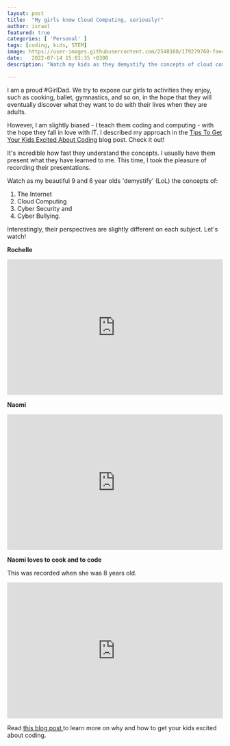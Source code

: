 ```yaml
---
layout: post
title:  "My girls know Cloud Computing, seriously!"
author: israel
featured: true
categories: [ 'Personal' ]
tags: [coding, kids, STEM]
image: https://user-images.githubusercontent.com/2548160/179279760-faecb9b2-58a4-43f0-b1bf-c61ab0bbe5ea.png
date:   2022-07-14 15:01:35 +0300
description: "Watch my kids as they demystify the concepts of cloud computing, cyber security, cyberbullying, etc. I am a proud #GirlDad..."

---
```


I am a proud #GirlDad. We try to expose our girls to activities they enjoy, such as cooking, ballet, gymnastics, and so on, in the hope that they will eventually discover what they want to do with their lives when they are adults.

However, I am slightly biased - I teach them coding and computing - with the hope they fall in love with IT. I described my approach in the <a href="https://www.israelo.io/blog/kids-who-code/" target="_blank">Tips To Get Your Kids Excited About Coding</a> blog post. Check it out! 

It's incredible how fast they understand the concepts. I usually have them present what they have learned to me. This time, I took the pleasure of recording their presentations.

Watch as my beautiful 9 and 6 year olds 'demystify' (LoL) the concepts of:


1. The Internet
2. Cloud Computing
3. Cyber Security and 
4. Cyber Bullying. 

Interestingly, their perspectives are slightly different on each subject. Let's watch! 

**Rochelle**  

 <p style="position: relative; padding: 30px 0px 57% 0px; height: 0; overflow: hidden;">
 <iframe src="https://www.youtube.com/embed/M0Uo9UvE3PA" width="100%" height="100%" frameborder="0" allow="accelerometer; autoplay; clipboard-write; encrypted-media; gyroscope; picture-in-picture" style="display: block; margin: 0px auto; position: absolute; top: 0; left: 0;"></iframe>
 </p>


**Naomi** 

 <p style="position: relative; padding: 30px 0px 57% 0px; height: 0; overflow: hidden;">
 <iframe src="https://www.youtube.com/embed/zPwZnZlhcm8?start=11" width="100%" height="100%" frameborder="0" allow="accelerometer; autoplay; clipboard-write; encrypted-media; gyroscope; picture-in-picture" style="display: block; margin: 0px auto; position: absolute; top: 0; left: 0;"></iframe>
 </p>

**Naomi loves to cook and to code** 

This was recorded when she was 8 years old. 

 <p style="position: relative; padding: 30px 0px 57% 0px; height: 0; overflow: hidden;">
 <iframe src="https://www.youtube.com/embed/UCgDUlSpPLo" width="100%" height="100%" frameborder="0" allow="accelerometer; autoplay; clipboard-write; encrypted-media; gyroscope; picture-in-picture" style="display: block; margin: 0px auto; position: absolute; top: 0; left: 0;"></iframe>
 </p>


Read <a href="https://www.israelo.io/blog/kids-who-code/" target="_blank"> this blog post </a> to learn more on why and how to get your kids excited about coding. 
